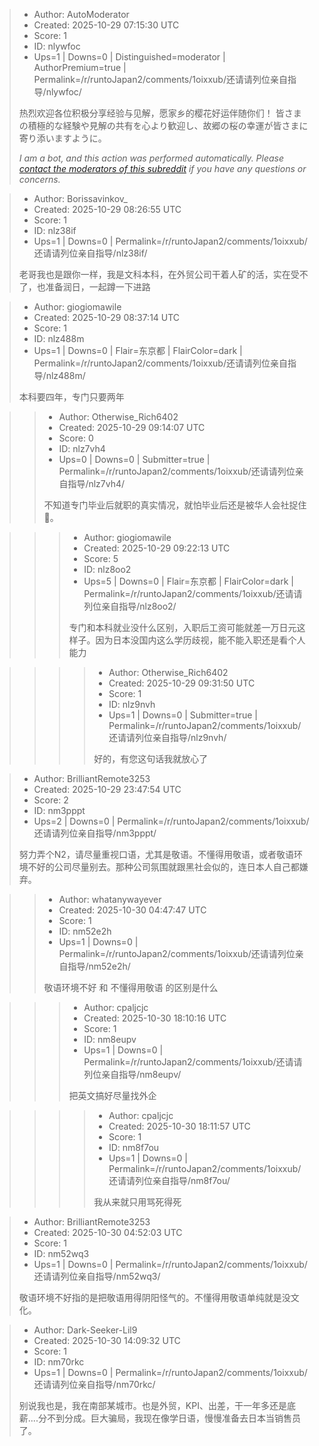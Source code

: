 > - Author: AutoModerator
> - Created: 2025-10-29 07:15:30 UTC
> - Score: 1
> - ID: nlywfoc
> - Ups=1 | Downs=0 | Distinguished=moderator | AuthorPremium=true | Permalink=/r/runtoJapan2/comments/1oixxub/还请请列位亲自指导/nlywfoc/
>
> 热烈欢迎各位积极分享经验与见解，愿家乡的樱花好运伴随你们！
> 皆さまの積極的な経験や見解の共有を心より歓迎し、故郷の桜の幸運が皆さまに寄り添いますように。
> 
> *I am a bot, and this action was performed automatically. Please [contact the moderators of this subreddit](/message/compose/?to=/r/runtoJapan2) if you have any questions or concerns.*

> - Author: Borissavinkov_
> - Created: 2025-10-29 08:26:55 UTC
> - Score: 1
> - ID: nlz38if
> - Ups=1 | Downs=0 | Permalink=/r/runtoJapan2/comments/1oixxub/还请请列位亲自指导/nlz38if/
>
> 老哥我也是跟你一样，我是文科本科，在外贸公司干着人矿的活，实在受不了，也准备润日，一起蹲一下进路

> - Author: giogiomawile
> - Created: 2025-10-29 08:37:14 UTC
> - Score: 1
> - ID: nlz488m
> - Ups=1 | Downs=0 | Flair=东京都 | FlairColor=dark | Permalink=/r/runtoJapan2/comments/1oixxub/还请请列位亲自指导/nlz488m/
>
> 本科要四年，专门只要两年

>> - Author: Otherwise_Rich6402
>> - Created: 2025-10-29 09:14:07 UTC
>> - Score: 0
>> - ID: nlz7vh4
>> - Ups=0 | Downs=0 | Submitter=true | Permalink=/r/runtoJapan2/comments/1oixxub/还请请列位亲自指导/nlz7vh4/
>>
>> 不知道专门毕业后就职的真实情况，就怕毕业后还是被华人会社捉住🥲。

>>> - Author: giogiomawile
>>> - Created: 2025-10-29 09:22:13 UTC
>>> - Score: 5
>>> - ID: nlz8oo2
>>> - Ups=5 | Downs=0 | Flair=东京都 | FlairColor=dark | Permalink=/r/runtoJapan2/comments/1oixxub/还请请列位亲自指导/nlz8oo2/
>>>
>>> 专门和本科就业没什么区别，入职后工资可能就差一万日元这样子。因为日本没国内这么学历歧视，能不能入职还是看个人能力

>>>> - Author: Otherwise_Rich6402
>>>> - Created: 2025-10-29 09:31:50 UTC
>>>> - Score: 1
>>>> - ID: nlz9nvh
>>>> - Ups=1 | Downs=0 | Submitter=true | Permalink=/r/runtoJapan2/comments/1oixxub/还请请列位亲自指导/nlz9nvh/
>>>>
>>>> 好的，有您这句话我就放心了

> - Author: BrilliantRemote3253
> - Created: 2025-10-29 23:47:54 UTC
> - Score: 2
> - ID: nm3pppt
> - Ups=2 | Downs=0 | Permalink=/r/runtoJapan2/comments/1oixxub/还请请列位亲自指导/nm3pppt/
>
> 努力弄个N2，请尽量重视口语，尤其是敬语。不懂得用敬语，或者敬语环境不好的公司尽量别去。那种公司氛围就跟黑社会似的，连日本人自己都嫌弃。

>> - Author: whatanywayever
>> - Created: 2025-10-30 04:47:47 UTC
>> - Score: 1
>> - ID: nm52e2h
>> - Ups=1 | Downs=0 | Permalink=/r/runtoJapan2/comments/1oixxub/还请请列位亲自指导/nm52e2h/
>>
>> 敬语环境不好 和 不懂得用敬语 的区别是什么

>>> - Author: cpaljcjc
>>> - Created: 2025-10-30 18:10:16 UTC
>>> - Score: 1
>>> - ID: nm8eupv
>>> - Ups=1 | Downs=0 | Permalink=/r/runtoJapan2/comments/1oixxub/还请请列位亲自指导/nm8eupv/
>>>
>>> 把英文搞好尽量找外企

>>>> - Author: cpaljcjc
>>>> - Created: 2025-10-30 18:11:57 UTC
>>>> - Score: 1
>>>> - ID: nm8f7ou
>>>> - Ups=1 | Downs=0 | Permalink=/r/runtoJapan2/comments/1oixxub/还请请列位亲自指导/nm8f7ou/
>>>>
>>>> 我从来就只用骂死得死

> - Author: BrilliantRemote3253
> - Created: 2025-10-30 04:52:03 UTC
> - Score: 1
> - ID: nm52wq3
> - Ups=1 | Downs=0 | Permalink=/r/runtoJapan2/comments/1oixxub/还请请列位亲自指导/nm52wq3/
>
> 敬语环境不好指的是把敬语用得阴阳怪气的。不懂得用敬语单纯就是没文化。

> - Author: Dark-Seeker-Lil9
> - Created: 2025-10-30 14:09:32 UTC
> - Score: 1
> - ID: nm70rkc
> - Ups=1 | Downs=0 | Permalink=/r/runtoJapan2/comments/1oixxub/还请请列位亲自指导/nm70rkc/
>
> 别说我也是，我在南部某城市。也是外贸，KPI、出差，干一年多还是底薪....分不到分成。巨大骗局，我现在像学日语，慢慢准备去日本当销售员了。
